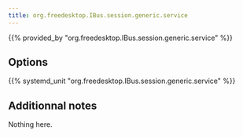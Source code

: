 ```yaml
---
title: org.freedesktop.IBus.session.generic.service
---
```


{{% provided_by "org.freedesktop.IBus.session.generic.service" %}}

## Options

{{% systemd_unit "org.freedesktop.IBus.session.generic.service" %}}

## Additionnal notes

Nothing here.